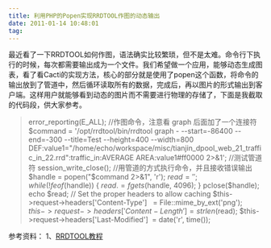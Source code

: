 ```yaml
---
title: 利用PHP的Popen实现RRDTOOL作图的动态输出
date: 2011-01-14 10:48:01
tag: 
---
```


最近看了一下RRDTOOL如何作图，语法确实比较繁琐，但不是太难。命令行下执行的时候，每次都需要输出成为一个文件。我们希望做一个应用，能够动态生成图表，看了看Cacti的实现方法，核心的部分就是使用了popen这个函数，将命令的输出放到了管道中，然后循环读取所有的数据，完成后，再以图片的形式输出到客户端。这样用户就能够看到动态的图片而不需要进行物理的存储了，下面是我截取的代码段，供大家参考。
> error_reporting(E_ALL);
//作图命令，注意看 graph 后面加了一个连接符
$command = '/opt/rrdtool/bin/rrdtool graph - --start=-86400 --end=-300 --title=Test --height=400 --width=800 DEF:value1="/home/echo/workspace/misc/tianjin_dpool_web_21_traffic_in_22.rrd":traffic_in:AVERAGE AREA:value1#ff0000 2>&1';
//测试管道符
session_write_close();
//用管道的方式执行命令，并且接收错误输出
$handle = popen("$command 2>&1", 'r');
$read = '';
while (!feof($handle)) {
$read .= fgets($handle, 4096);
}
pclose($handle);
echo $read;
// Set the proper headers to allow caching
$this->request->headers['Content-Type']   = File::mime_by_ext('png');
$this->request->headers['Content-Length'] = strlen($read);
$this->request->headers['Last-Modified']  = date('r', time());

参考资料：
1、[RRDTOOL教程](http://blogold.chinaunix.net/u/12066/)












